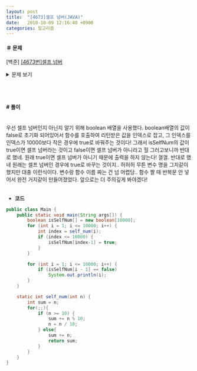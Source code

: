 ```yaml
---
layout: post
title:  "[4673]셀프 넘버(JAVA)"
date:   2018-10-09 12:16:40 +0900
categories: 알고리즘
---
```

#### ＃ 문제
[백준]
 [[4673번]셀프 넘버](https://www.acmicpc.net/submit/4673/)
<details><summary >문제 보기</summary>
<div style="font-size:0.7em;">

**#문제**

셀프 넘버는 1949년 인도 수학자 D.R. Kaprekar가 이름 붙였다. 양의 정수 n에 대해서 d(n)을 n과 n의 각 자리수를 더하는 함수라고 정의하자. 예를 들어, d(75) = 75+7+5 = 87이다.  

양의 정수 n이 주어졌을 때, 이 수를 시작해서 n, d(n), d(d(n)), d(d(d(n))), ...과 같은 무한 수열을 만들 수 있다.   

예를 들어, 33으로 시작한다면 다음 수는 33 + 3 + 3 = 39이고, 그 다음 수는 39 + 3 + 9 = 51, 다음 수는 51 + 5 + 1 = 57이다. 이런식으로 다음과 같은 수열을 만들 수 있다.  

33, 39, 51, 57, 69, 84, 96, 111, 114, 120, 123, 129, 141, ...  

n을 d(n)의 생성자라고 한다. 위의 수열에서 33은 39의 생성자이고, 39는 51의 생성자, 51은 57의 생성자이다. 생성자가 한 개보다 많은 경우도 있다. 예를 들어, 101은 생성자가 2개(91과 100) 있다.   

생성자가 없는 숫자를 셀프 넘버라고 한다. 100보다 작은 셀프 넘버는 총 13개가 있다. 1, 3, 5, 7, 9, 20, 31, 42, 53, 64, 75, 86, 97  

10000보다 작거나 같은 셀프 넘버를 한 줄에 하나씩 출력하는 프로그램을 작성하시오.  

**#입력**

입력은 없다  


**#출력**

10,000보다 작거나 같은 셀프 넘버를 한 줄에 하나씩 증가하는 순서로 출력한다.
</div>
</details>  

<br><br>  


#### # 풀이 ####  
<br>  
우선 셀프 넘버인지 아닌지 알기 위해 boolean 배열을 사용했다. boolean배열의 값이 false로 초기화 되어있어서 함수를 호출하여 리턴받은 값을 인덱스로 잡고, 그 인덱스를 인덱스가 10000보다 작은 경우에 true로 바꿔주는 것이다! 그래서 isSelfNum의 값이 true이면 셀프 넘버라는 것이고 false이면 셀프 넘버가 아니라고 헐 그러고보니까 반대로 했네. 원래 true이면 셀프 넘버가 아니기 때문에 출력을 하지 않는다! 껄껄. 반대로 했네 원래는 셀프 넘버인 경우에 true로 바꾸는 것이지..  
허허허 무튼 변수 명을 그지같이 했지만 대충 이런식이다. 변수랑 함수 이름 짜는 건 넘 어렵당.. 함수 짤 때 반복문 안 넣어서 완전 거지같이 만들어졌었다. 앞으로는 더 주의깊게 봐야겠다!  <br><br>  


- **코드**


```java
public class Main {
	public static void main(String args[]) {
		boolean isSelfNum[] = new boolean[10000];
		for (int i = 1; i <= 10000; i++) {
			int index = self_num(i);
			if (index <= 10000) {
				isSelfNum[index-1] = true;
			}
		}

		for (int i = 1; i <= 10000; i++) {
			if (isSelfNum[i - 1] == false)
				System.out.println(i);
		}
	}

	static int self_num(int n) {
		int sum = n;
		for(;;){
			if (n >= 10) {
				sum += n % 10;
				n = n / 10;
			} else{
				sum += n;			
				return sum;
			}
		}
	}
}
```

